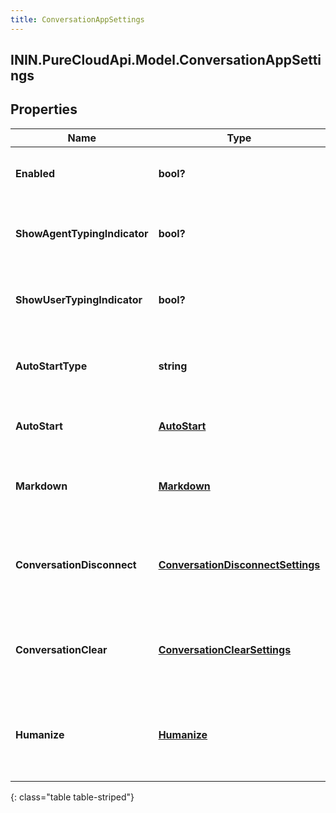 ```yaml
---
title: ConversationAppSettings
---
```

## ININ.PureCloudApi.Model.ConversationAppSettings

## Properties

|Name | Type | Description | Notes|
|------------ | ------------- | ------------- | -------------|
| **Enabled** | **bool?** | The toggle to enable or disable conversations | [optional] |
| **ShowAgentTypingIndicator** | **bool?** | The toggle to enable or disable typing indicator for messenger | [optional] |
| **ShowUserTypingIndicator** | **bool?** | The toggle to enable or disable typing indicator for messenger | [optional] |
| **AutoStartType** | **string** | Deprecated. The auto start type for the messenger conversation | [optional] |
| **AutoStart** | [**AutoStart**](AutoStart.html) | The auto start for the messenger conversation | [optional] |
| **Markdown** | [**Markdown**](Markdown.html) | The markdown for the messenger app | [optional] |
| **ConversationDisconnect** | [**ConversationDisconnectSettings**](ConversationDisconnectSettings.html) | The conversation disconnect settings for the messenger app | [optional] |
| **ConversationClear** | [**ConversationClearSettings**](ConversationClearSettings.html) | The conversation clear settings for the messenger app | [optional] |
| **Humanize** | [**Humanize**](Humanize.html) | The humanize conversations settings for the messenger app | [optional] |
{: class="table table-striped"}


